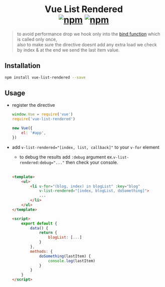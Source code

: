 <h1 align="center">
    Vue List Rendered
    <br>
    <a href="https://www.npmjs.com/package/vue-list-rendered"><img src="https://img.shields.io/npm/v/vue-list-rendered.svg?style=for-the-badge" alt="npm" /></a> <a href="https://www.npmjs.com/package/vue-list-rendered"><img src="https://img.shields.io/npm/dt/vue-list-rendered.svg?style=for-the-badge" alt="npm" /></a>
</h1>

> to avoid performance drop we hook only into the [bind function](https://vuejs.org/v2/guide/custom-directive.html#Hook-Functions) which is called only once,<br>
> also to make sure the directive doesnt add any extra load we check by index & at the end we send the last item value.

## Installation

```bash
npm install vue-list-rendered --save
```

## Usage

- register the directive

    ```js
    window.Vue = require('vue')
    require('vue-list-rendered')

    new Vue({
        el: '#app',
    })
    ```

- add `v-list-rendered="[index, list, callback]"` to your `v-for` element
    + to debug the results add `:debug` argument ex.`v-list-rendered:debug="..."` then check your console.
    <br>

    ```html
    <template>
        <ul>
            <li v-for="(blog, index) in blogList" :key="blog"
                v-list-rendered="[index, blogList, doSomething]">
                ...
            </li>
        </ul>
    </template>

    <script>
        export default {
            data() {
                return {
                    blogList: [...]
                }
            },
            methods: {
                doSomething(lastItem) {
                    console.log(lastItem)
                }
            }
        }
    </script>
    ```
